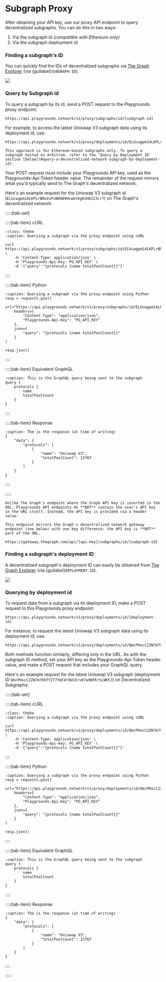 # Subgraph Proxy
After obtaining your API key, use our proxy API endpoint to query decentralized subgraphs. You can do this in two ways:

1. Via the subgraph id *(compatible with Ethereum only)*
2. Via the subgraph deployment id

### Finding a subgraph's ID
You can quickly find the IDs of decentralized subgraphs via [The Graph Explorer](https://thegraph.com/explorer) (via {guilabel}`SUBGRAPH-ID`).

![](/_static/assets/graph-explorer-id.png)

### Query by Subgraph id

To query a subgraph by its id, send a POST request to the Playgrounds proxy endpoint:
```
https://api.playgrounds.network/v1/proxy/subgraphs/id/[subgraph-id]
```
For example, to access the latest Uniswap V3 subgraph data using its deployment id, use:
```
https://api.playgrounds.network/v1/proxy/deployments/id/ELUcwgpm14LKPLrBRuVvPvNKHQ9HvwmtKgKSH6123cr7
```

```{important}
This approach is for Ethereum-based subgraphs only. To query a subgraph hosted on Arbitrum, refer to the 'Query by Deployment ID' section [below](#query-a-decentralized-network-subgraph-by-deployment-id).
```

Your POST request must include your Playgrounds API key, used as the Playgrounds-Api-Token header value. The remainder of the request mirrors what you'd typically send to The Graph's decentralized network.<br> 

Here's an example request for the Uniswap V3 subgraph id (`ELUcwgpm14LKPLrBRuVvPvNKHQ9HvwmtKgKSH6123cr7`) on The Graph's decentralized network:

:::::{tab-set}

::::{tab-item} cURL
```{code-block} bash
:class: thebe
:caption: Querying a subgraph via the proxy endpoint using cURL

curl https://api.playgrounds.network/v1/proxy/subgraphs/id/ELUcwgpm14LKPLrBRuVvPvNKHQ9HvwmtKgKSH6123cr7 \
    -H 'Content-Type: application/json' \
    -H 'Playgrounds-Api-Key: PG_API_KEY' \
    -d '{"query":"{protocols {name totalPoolCount}}"}'
```

::::

::::{tab-item} Python
```{code-block} python
:caption: Querying a subgraph via the proxy endpoint using Python
resp = requests.post(
    url="https://api.playgrounds.network/v1/proxy/subgraphs/id/ELUcwgpm14LKPLrBRuVvPvNKHQ9HvwmtKgKSH6123cr7",
    headers={
        "Content-Type": "application/json",
        "Playgrounds-Api-Key": "PG_API_KEY"
    },
    json={
        "query": "{protocols {name totalPoolCount}}"
    }
)

resp.json()
```
::::

::::{tab-item} Equivalent GraphQL
```{code-block} graphql
:caption: This is the GraphQL query being sent to the subgraph
query {
    protocols {
        name
        totalPoolCount
    }
}
```
::::

::::{tab-item} Response
```{code-block} json
:caption: The is the response (at time of writing)
{
    "data": {
        "protocols": [
            {
                "name": "Uniswap V3",
                "totalPoolCount": 13767
            }
        ]
    }
}
```
::::

:::::


```{important}
Unlike The Graph's endpoint where the Graph API key is inserted in the URL, Playgrounds API endpoints do **NOT** contain the user's API key in the URL itself. Instead, the API key is provided via a header value.
```

```{note}
This endpoint mirrors the Graph's decentralized network gateway endpoint (see below) with one key difference: the API key is **NOT** part of the URL.

https://gateway.thegraph.com/api/[api-key]/subgraphs/id/[subgraph-id]
```

### Finding a subgraph's deployment ID
A decentralized subgraph's deployment ID can easily be obtained from [The Graph Explorer](https://thegraph.com/explorer) (via {guilabel}`DEPLOYMENT-ID`).

![](/_static/assets/graph-explorer-deployment-id.png)

### Querying by deployment id

To request data from a subgraph via its deployment ID, make a POST request to this Playgrounds proxy endpoint:
```
https://api.playgrounds.network/v1/proxy/deployments/id/[deployment-id]
```

For instance, to request the latest Uniswap V3 subgraph data using its deployment id, use:
```
https://api.playgrounds.network/v1/proxy/deployments/id/QmcPHxcC2ZN7m79XfYZ77YmF4t9UCErv87a9NFKrSLWKtJ
```

Both methods function similarly, differing only in the URL. As with the subgraph ID method, set your API key as the     Playgrounds-Api-Token    header value, and make a POST request that includes your GraphQL query.

Here's an example request for the latest Uniswap V3 subgraph (deployment ID `QmcPHxcC2ZN7m79XfYZ77YmF4t9UCErv87a9NFKrSLWKtJ`) on Decentralized Subgraphs:

:::::{tab-set}

::::{tab-item} cURL
```{code-block} bash
:class: thebe
:caption: Querying a subgraph via the proxy endpoint using cURL

curl https://api.playgrounds.network/v1/proxy/deployments/id/QmcPHxcC2ZN7m79XfYZ77YmF4t9UCErv87a9NFKrSLWKtJ \
    -H 'Content-Type: application/json' \
    -H 'Playgrounds-Api-Key: PG_API_KEY' \
    -d '{"query":"{protocols {name totalPoolCount}}"}'
```
::::

::::{tab-item} Python
```{code-block} python
:caption: Querying a subgraph via the proxy endpoint using Python
resp = requests.post(
    url="https://api.playgrounds.network/v1/proxy/deployments/id/QmcPHxcC2ZN7m79XfYZ77YmF4t9UCErv87a9NFKrSLWKtJ",
    headers={
        "Content-Type": "application/json",
        "Playgrounds-Api-Key": "PG_API_KEY"
    },
    json={
        "query": "{protocols {name totalPoolCount}}"
    }
)

resp.json()
```
::::

::::{tab-item} Equivalent GraphQL
```{code-block} graphql
:caption: This is the GraphQL query being sent to the subgraph
query {
    protocols {
        name
        totalPoolCount
    }
}
```
::::

::::{tab-item} Response
```{code-block} json
:caption: The is the response (at time of writing)
{
    "data": {
        "protocols": [
            {
                "name": "Uniswap V3",
                "totalPoolCount": 13767
            }
        ]
    }
}
```
::::

:::::
